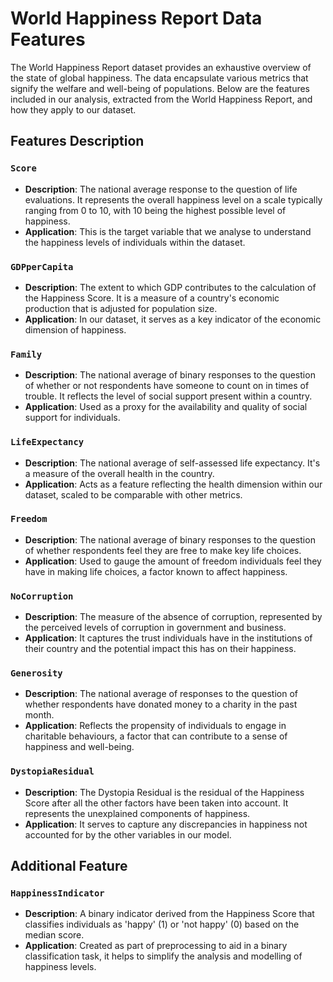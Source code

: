 # World Happiness Report Data Features

The World Happiness Report dataset provides an exhaustive overview of the state of global happiness. The data encapsulate various metrics that signify the welfare and well-being of populations. Below are the features included in our analysis, extracted from the World Happiness Report, and how they apply to our dataset.

## Features Description

### `Score`
- **Description**: The national average response to the question of life evaluations. It represents the overall happiness level on a scale typically ranging from 0 to 10, with 10 being the highest possible level of happiness.
- **Application**: This is the target variable that we analyse to understand the happiness levels of individuals within the dataset.

### `GDPperCapita`
- **Description**: The extent to which GDP contributes to the calculation of the Happiness Score. It is a measure of a country's economic production that is adjusted for population size.
- **Application**: In our dataset, it serves as a key indicator of the economic dimension of happiness.

### `Family`
- **Description**: The national average of binary responses to the question of whether or not respondents have someone to count on in times of trouble. It reflects the level of social support present within a country.
- **Application**: Used as a proxy for the availability and quality of social support for individuals.

### `LifeExpectancy`
- **Description**: The national average of self-assessed life expectancy. It's a measure of the overall health in the country.
- **Application**: Acts as a feature reflecting the health dimension within our dataset, scaled to be comparable with other metrics.

### `Freedom`
- **Description**: The national average of binary responses to the question of whether respondents feel they are free to make key life choices.
- **Application**: Used to gauge the amount of freedom individuals feel they have in making life choices, a factor known to affect happiness.

### `NoCorruption`
- **Description**: The measure of the absence of corruption, represented by the perceived levels of corruption in government and business.
- **Application**: It captures the trust individuals have in the institutions of their country and the potential impact this has on their happiness.

### `Generosity`
- **Description**: The national average of responses to the question of whether respondents have donated money to a charity in the past month.
- **Application**: Reflects the propensity of individuals to engage in charitable behaviours, a factor that can contribute to a sense of happiness and well-being.

### `DystopiaResidual`
- **Description**: The Dystopia Residual is the residual of the Happiness Score after all the other factors have been taken into account. It represents the unexplained components of happiness.
- **Application**: It serves to capture any discrepancies in happiness not accounted for by the other variables in our model.

## Additional Feature

### `HappinessIndicator`
- **Description**: A binary indicator derived from the Happiness Score that classifies individuals as 'happy' (1) or 'not happy' (0) based on the median score.
- **Application**: Created as part of preprocessing to aid in a binary classification task, it helps to simplify the analysis and modelling of happiness levels.

